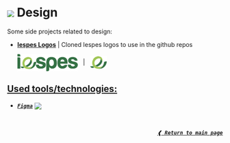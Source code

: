# <img height="32px" align="center" src="https://cdn.jsdelivr.net/gh/devicons/devicon/icons/figma/figma-original.svg"/>&nbsp;**Design**

Some side projects related to design:

- [**Iespes Logos**] | Cloned Iespes logos to use in the github repos

  <img height="40px" align="center" src="./logos/iespes_logo.svg">
  &nbsp; | &nbsp;
  <img height="30px" align="center" src="./logos/iespes_logo_e.svg">

## [**Used tools/technologies:**](#used-toolstechnologies)

- [**_`Figma`_**] [<img height="22px" align="center" src="https://cdn.jsdelivr.net/gh/devicons/devicon/icons/figma/figma-original.svg"/>]

<br>

<div align="right">

[**_`❰ Return to main page`_**](https://github.com/dreisss/iespes-extra)

<div>

[**Iespes Logos**]: ./logos/iespes_logo.svg

[**_`Figma`_**]: https://www.figma.com/design/
[<img height="22px" align="center" src="https://cdn.jsdelivr.net/gh/devicons/devicon/icons/figma/figma-original.svg"/>]: https://www.figma.com/design/
